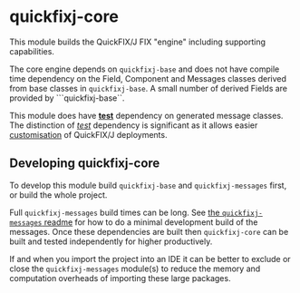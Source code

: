# quickfixj-core

This module builds the QuickFIX/J FIX "engine" including supporting capabilities.

The core engine depends on ```quickfixj-base``` and does not have compile time dependency on the Field, Component and Messages classes derived from base classes in ```quickfixj-base```. A small number of derived Fields are provided by ```quickfixj-base``.

This module does have <u>**test**</u> dependency on generated message classes. The distinction of <u>*test*</u> dependency is significant as it allows easier [customisation](../customising-quickfixj.md) of QuickFIX/J deployments.

## Developing quickfixj-core

To develop this module build ```quickfixj-base``` and ```quickfixj-messages``` first, or build the whole project. 

Full ```quickfixj-messages``` build times can be long. See [the ```quickfixj-messages``` readme](../quickfixj-messages/readme.md) for how to do a minimal development build of the messages. Once these dependencies are built then ```quickfixj-core``` can be built and tested independently for higher productively.

If and when you import the project into an IDE it can be better to exclude or close the ```quickfixj-messages``` module(s) to reduce the memory and computation overheads of importing these large packages.